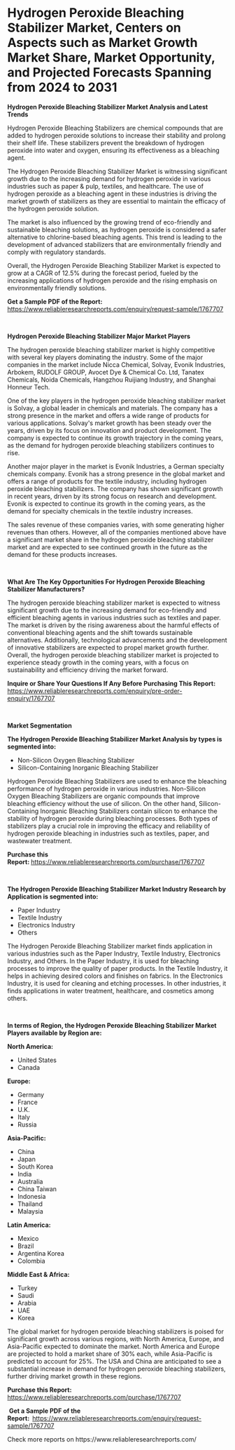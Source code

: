 <p><h1>Hydrogen Peroxide Bleaching Stabilizer Market, Centers on Aspects such as Market Growth Market Share, Market Opportunity, and Projected Forecasts Spanning from 2024 to 2031</h1></p><p><strong>Hydrogen Peroxide Bleaching Stabilizer Market Analysis and Latest Trends</strong></p>
<p><p>Hydrogen Peroxide Bleaching Stabilizers are chemical compounds that are added to hydrogen peroxide solutions to increase their stability and prolong their shelf life. These stabilizers prevent the breakdown of hydrogen peroxide into water and oxygen, ensuring its effectiveness as a bleaching agent.</p><p>The Hydrogen Peroxide Bleaching Stabilizer Market is witnessing significant growth due to the increasing demand for hydrogen peroxide in various industries such as paper & pulp, textiles, and healthcare. The use of hydrogen peroxide as a bleaching agent in these industries is driving the market growth of stabilizers as they are essential to maintain the efficacy of the hydrogen peroxide solution.</p><p>The market is also influenced by the growing trend of eco-friendly and sustainable bleaching solutions, as hydrogen peroxide is considered a safer alternative to chlorine-based bleaching agents. This trend is leading to the development of advanced stabilizers that are environmentally friendly and comply with regulatory standards.</p><p>Overall, the Hydrogen Peroxide Bleaching Stabilizer Market is expected to grow at a CAGR of 12.5% during the forecast period, fueled by the increasing applications of hydrogen peroxide and the rising emphasis on environmentally friendly solutions.</p></p>
<p><strong>Get a Sample PDF of the Report:&nbsp;</strong> <a href="https://www.reliableresearchreports.com/enquiry/request-sample/1767707">https://www.reliableresearchreports.com/enquiry/request-sample/1767707</a></p>
<p>&nbsp;</p>
<p><strong>Hydrogen Peroxide Bleaching Stabilizer Major Market Players</strong></p>
<p><p>The hydrogen peroxide bleaching stabilizer market is highly competitive with several key players dominating the industry. Some of the major companies in the market include Nicca Chemical, Solvay, Evonik Industries, Arbokem, RUDOLF GROUP, Avocet Dye & Chemical Co. Ltd, Tanatex Chemicals, Noida Chemicals, Hangzhou Ruijiang Industry, and Shanghai Honneur Tech.</p><p>One of the key players in the hydrogen peroxide bleaching stabilizer market is Solvay, a global leader in chemicals and materials. The company has a strong presence in the market and offers a wide range of products for various applications. Solvay's market growth has been steady over the years, driven by its focus on innovation and product development. The company is expected to continue its growth trajectory in the coming years, as the demand for hydrogen peroxide bleaching stabilizers continues to rise.</p><p>Another major player in the market is Evonik Industries, a German specialty chemicals company. Evonik has a strong presence in the global market and offers a range of products for the textile industry, including hydrogen peroxide bleaching stabilizers. The company has shown significant growth in recent years, driven by its strong focus on research and development. Evonik is expected to continue its growth in the coming years, as the demand for specialty chemicals in the textile industry increases.</p><p>The sales revenue of these companies varies, with some generating higher revenues than others. However, all of the companies mentioned above have a significant market share in the hydrogen peroxide bleaching stabilizer market and are expected to see continued growth in the future as the demand for these products increases.</p></p>
<p>&nbsp;</p>
<p><strong>What Are The Key Opportunities For Hydrogen Peroxide Bleaching Stabilizer Manufacturers?</strong></p>
<p><p>The hydrogen peroxide bleaching stabilizer market is expected to witness significant growth due to the increasing demand for eco-friendly and efficient bleaching agents in various industries such as textiles and paper. The market is driven by the rising awareness about the harmful effects of conventional bleaching agents and the shift towards sustainable alternatives. Additionally, technological advancements and the development of innovative stabilizers are expected to propel market growth further. Overall, the hydrogen peroxide bleaching stabilizer market is projected to experience steady growth in the coming years, with a focus on sustainability and efficiency driving the market forward.</p></p>
<p><strong>Inquire or Share Your Questions If Any Before Purchasing This Report:</strong> <a href="https://www.reliableresearchreports.com/enquiry/pre-order-enquiry/1767707">https://www.reliableresearchreports.com/enquiry/pre-order-enquiry/1767707</a></p>
<p>&nbsp;</p>
<p><strong>Market Segmentation</strong></p>
<p><strong>The Hydrogen Peroxide Bleaching Stabilizer Market Analysis by types is segmented into:</strong></p>
<p><ul><li>Non-Silicon Oxygen Bleaching Stabilizer</li><li>Silicon-Containing Inorganic Bleaching Stabilizer</li></ul></p>
<p><p>Hydrogen Peroxide Bleaching Stabilizers are used to enhance the bleaching performance of hydrogen peroxide in various industries. Non-Silicon Oxygen Bleaching Stabilizers are organic compounds that improve bleaching efficiency without the use of silicon. On the other hand, Silicon-Containing Inorganic Bleaching Stabilizers contain silicon to enhance the stability of hydrogen peroxide during bleaching processes. Both types of stabilizers play a crucial role in improving the efficacy and reliability of hydrogen peroxide bleaching in industries such as textiles, paper, and wastewater treatment.</p></p>
<p><strong>Purchase this Report:&nbsp;</strong><a href="https://www.reliableresearchreports.com/purchase/1767707">https://www.reliableresearchreports.com/purchase/1767707</a></p>
<p>&nbsp;</p>
<p><strong>The Hydrogen Peroxide Bleaching Stabilizer Market Industry Research by Application is segmented into:</strong></p>
<p><ul><li>Paper Industry</li><li>Textile Industry</li><li>Electronics Industry</li><li>Others</li></ul></p>
<p><p>The Hydrogen Peroxide Bleaching Stabilizer market finds application in various industries such as the Paper Industry, Textile Industry, Electronics Industry, and Others. In the Paper Industry, it is used for bleaching processes to improve the quality of paper products. In the Textile Industry, it helps in achieving desired colors and finishes on fabrics. In the Electronics Industry, it is used for cleaning and etching processes. In other industries, it finds applications in water treatment, healthcare, and cosmetics among others.</p></p>
<p>&nbsp;</p>
<p><strong>In terms of Region, the Hydrogen Peroxide Bleaching Stabilizer Market Players available by Region are:</strong></p>
<p>
    <p> <strong> North America: </strong>
        <ul>
            <li>United States</li>
            <li>Canada</li>
        </ul>
        </p> 
    <p> <strong> Europe: </strong>
        <ul>
            <li>Germany</li>
            <li>France</li>
            <li>U.K.</li>
            <li>Italy</li>
            <li>Russia</li>
        </ul>
        </p> 
    <p> <strong> Asia-Pacific: </strong>
        <ul>
            <li>China</li>
            <li>Japan</li>
            <li>South Korea</li>
            <li>India</li>
            <li>Australia</li>
            <li>China Taiwan</li>
            <li>Indonesia</li>
            <li>Thailand</li>
            <li>Malaysia</li>
        </ul>
        </p> 
    <p> <strong> Latin America: </strong>
        <ul>
            <li>Mexico</li>
            <li>Brazil</li>
            <li>Argentina Korea</li>
            <li>Colombia</li>
        </ul>
        </p> 
    <p> <strong> Middle East & Africa: </strong>
        <ul>
            <li>Turkey</li>
            <li>Saudi</li>
            <li>Arabia</li>
            <li>UAE</li>
            <li>Korea</li>
        </ul>
    </p>
    </p>
<p><p>The global market for hydrogen peroxide bleaching stabilizers is poised for significant growth across various regions, with North America, Europe, and Asia-Pacific expected to dominate the market. North America and Europe are projected to hold a market share of 30% each, while Asia-Pacific is predicted to account for 25%. The USA and China are anticipated to see a substantial increase in demand for hydrogen peroxide bleaching stabilizers, further driving market growth in these regions.</p></p>
<p><strong>Purchase this Report: </strong><a href="https://www.reliableresearchreports.com/purchase/1767707">https://www.reliableresearchreports.com/purchase/1767707</a></p>
<p>&nbsp;<strong>Get a Sample PDF of the Report:&nbsp;&nbsp;</strong><a href="https://www.reliableresearchreports.com/enquiry/request-sample/1767707">https://www.reliableresearchreports.com/enquiry/request-sample/1767707</a></p>
<p><strong></strong></p>
<p>Check more reports on https://www.reliableresearchreports.com/</p>